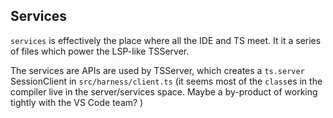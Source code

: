 ## Services

`services` is effectively the place where all the IDE and TS meet. It it a series of files which power the
LSP-like TSServer.

The services are APIs are used by TSServer, which creates a `ts.server` SessionClient in `src/harness/client.ts`
(it seems most of the `class`es in the compiler live in the server/services space. Maybe a by-product of working
tightly with the VS Code team? )
